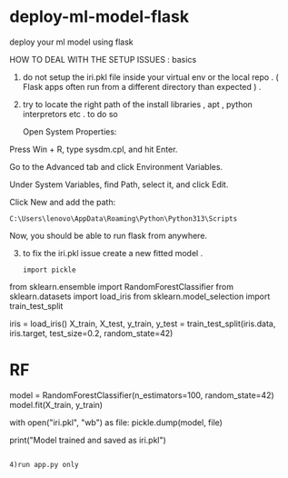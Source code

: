 # deploy-ml-model-flask
 deploy your ml model using flask

 
HOW TO DEAL WITH THE SETUP ISSUES : basics 

1) do not setup the iri.pkl file inside your virtual env or the local repo . ( Flask apps often run from a different directory than expected ) .

2) try to locate the right path of the install libraries , apt , python interpretors etc . to do so

   Open System Properties:

Press Win + R, type sysdm.cpl, and hit Enter.

Go to the Advanced tab and click Environment Variables.

Under System Variables, find Path, select it, and click Edit.

Click New and add the path:

```
C:\Users\lenovo\AppData\Roaming\Python\Python313\Scripts
```

Now, you should be able to run flask from anywhere.

3) to fix the iri.pkl issue create a new fitted model .

   ```
   import pickle
from sklearn.ensemble import RandomForestClassifier
from sklearn.datasets import load_iris
from sklearn.model_selection import train_test_split

iris = load_iris()
X_train, X_test, y_train, y_test = train_test_split(iris.data, iris.target, test_size=0.2, random_state=42)

# RF
model = RandomForestClassifier(n_estimators=100, random_state=42)
model.fit(X_train, y_train)

with open("iri.pkl", "wb") as file:
    pickle.dump(model, file)

print("Model trained and saved as iri.pkl")
```

4)run app.py only 

